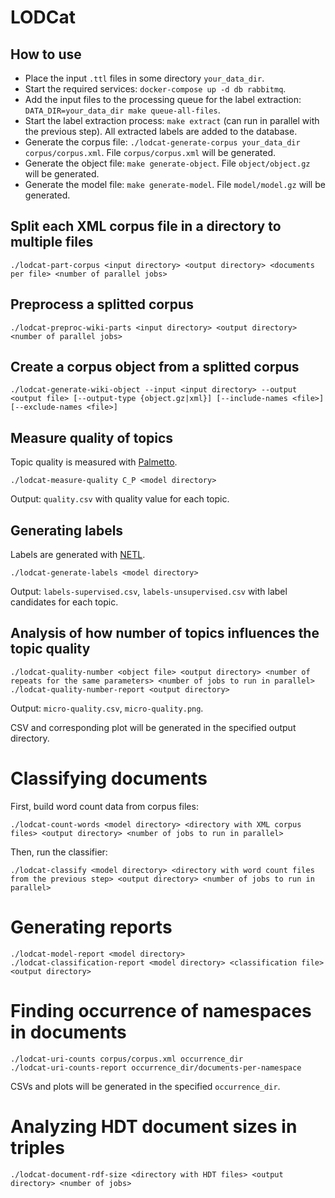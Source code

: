 # LODCat

## How to use

* Place the input `.ttl` files in some directory `your_data_dir`.
* Start the required services: `docker-compose up -d db rabbitmq`.
* Add the input files to the processing queue for the label extraction: `DATA_DIR=your_data_dir make queue-all-files`.
* Start the label extraction process: `make extract` (can run in parallel with the previous step). All extracted labels are added to the database.
* Generate the corpus file: `./lodcat-generate-corpus your_data_dir corpus/corpus.xml`. File `corpus/corpus.xml` will be generated.
* Generate the object file: `make generate-object`. File `object/object.gz` will be generated.
* Generate the model file: `make generate-model`. File `model/model.gz` will be generated.

## Split each XML corpus file in a directory to multiple files

```
./lodcat-part-corpus <input directory> <output directory> <documents per file> <number of parallel jobs>
```

## Preprocess a splitted corpus

```
./lodcat-preproc-wiki-parts <input directory> <output directory> <number of parallel jobs>
```

## Create a corpus object from a splitted corpus

```
./lodcat-generate-wiki-object --input <input directory> --output <output file> [--output-type {object.gz|xml}] [--include-names <file>] [--exclude-names <file>]
```


## Measure quality of topics

Topic quality is measured with [Palmetto](https://github.com/dice-group/Palmetto).

```
./lodcat-measure-quality C_P <model directory>
```

Output: `quality.csv` with quality value for each topic.

## Generating labels

Labels are generated with [NETL](https://github.com/dice-group/NETL-Automatic-Topic-Labelling-).

```
./lodcat-generate-labels <model directory>
```

Output: `labels-supervised.csv`, `labels-unsupervised.csv` with label candidates for each topic.

## Analysis of how number of topics influences the topic quality

```
./lodcat-quality-number <object file> <output directory> <number of repeats for the same parameters> <number of jobs to run in parallel>
./lodcat-quality-number-report <output directory>
```

Output: `micro-quality.csv`, `micro-quality.png`.

CSV and corresponding plot will be generated in the specified output directory.

# Classifying documents

First, build word count data from corpus files:
```
./lodcat-count-words <model directory> <directory with XML corpus files> <output directory> <number of jobs to run in parallel>
```

Then, run the classifier:
```
./lodcat-classify <model directory> <directory with word count files from the previous step> <output directory> <number of jobs to run in parallel>
```

# Generating reports

```
./lodcat-model-report <model directory>
./lodcat-classification-report <model directory> <classification file> <output directory>
```

# Finding occurrence of namespaces in documents

```
./lodcat-uri-counts corpus/corpus.xml occurrence_dir
./lodcat-uri-counts-report occurrence_dir/documents-per-namespace
```

CSVs and plots will be generated in the specified `occurrence_dir`.

# Analyzing HDT document sizes in triples

```
./lodcat-document-rdf-size <directory with HDT files> <output directory> <number of jobs>
```
